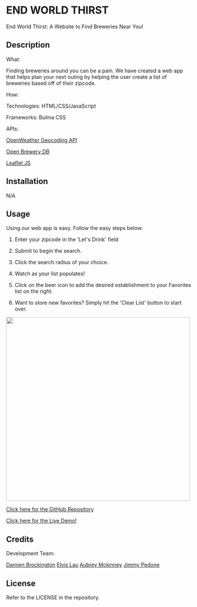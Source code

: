 # END WORLD THIRST

End World Thirst: A Website to Find Breweries Near You!

## Description

What:

Finding breweries around you can be a pain. We have created a web app that helps plan your next outing by helping the user create a list of breweries based off of their zipcode.

How:

Technologies: HTML/CSS/JavaScript

Frameworks: Bulma CSS

APIs:

[OpenWeather Geocoding API](https://openweathermap.org/api/geocoding-api)

[Open Brewery DB](https://www.openbrewerydb.org/documentation)

[Leaflet JS](https://leafletjs.com/)

## Installation

N/A

## Usage

Using our web app is easy. Follow the easy steps below:

1. Enter your zipcode in the 'Let's Drink' field

2. Submit to begin the search.

3. Click the search radius of your choice.

4. Watch as your list populates!

5. Click on the beer icon to add the desired establishment to your Favorites list on the right.

6. Want to store new favorites? Simply hit the 'Clear List' button to start over.

<img src="https://github.com/myrojoylee/end-world-thirst/blob/main/assets/images/wip-project-1.jpg" width = 500px />

<a href="https://github.com/myrojoylee/end-world-thirst">Click here for the GitHub Repository</a>

<a href="https://myrojoylee.github.io/end-world-thirst/">Click here for the Live Demo!</a>

## Credits

Development Team:

[Damien Brockington](https://github.com/damez21)
[Elvis Lau](https://github.com/elvislau74)
[Aubrey Mckinney](https://github.com/shadowasders)
[Jimmy Pedone](https://github.com/JimmyPedone)

## License

Refer to the LICENSE in the repository.
